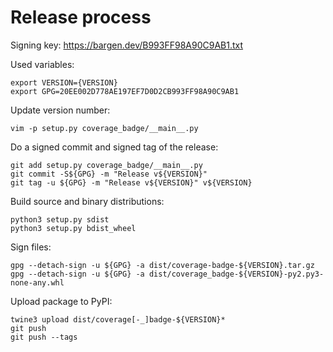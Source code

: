 # Release process

Signing key: https://bargen.dev/B993FF98A90C9AB1.txt

Used variables:

    export VERSION={VERSION}
    export GPG=20EE002D778AE197EF7D0D2CB993FF98A90C9AB1

Update version number:

    vim -p setup.py coverage_badge/__main__.py

Do a signed commit and signed tag of the release:

    git add setup.py coverage_badge/__main__.py
    git commit -S${GPG} -m "Release v${VERSION}"
    git tag -u ${GPG} -m "Release v${VERSION}" v${VERSION}

Build source and binary distributions:

    python3 setup.py sdist
    python3 setup.py bdist_wheel

Sign files:

    gpg --detach-sign -u ${GPG} -a dist/coverage-badge-${VERSION}.tar.gz
    gpg --detach-sign -u ${GPG} -a dist/coverage_badge-${VERSION}-py2.py3-none-any.whl

Upload package to PyPI:

    twine3 upload dist/coverage[-_]badge-${VERSION}*
    git push
    git push --tags
